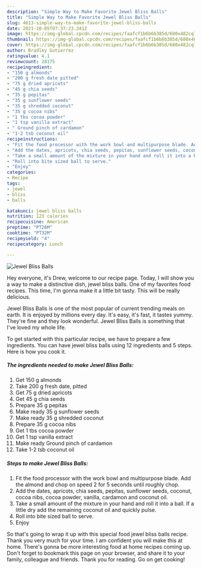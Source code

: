 ```yaml
---
description: "Simple Way to Make Favorite Jewel Bliss Balls"
title: "Simple Way to Make Favorite Jewel Bliss Balls"
slug: 4613-simple-way-to-make-favorite-jewel-bliss-balls
date: 2021-10-05T07:37:23.241Z
image: https://img-global.cpcdn.com/recipes/faafcf1b6b6b385d/680x482cq70/jewel-bliss-balls-recipe-main-photo.jpg
thumbnail: https://img-global.cpcdn.com/recipes/faafcf1b6b6b385d/680x482cq70/jewel-bliss-balls-recipe-main-photo.jpg
cover: https://img-global.cpcdn.com/recipes/faafcf1b6b6b385d/680x482cq70/jewel-bliss-balls-recipe-main-photo.jpg
author: Bradley Gutierrez
ratingvalue: 4.1
reviewcount: 28175
recipeingredient:
- "150 g almonds"
- "200 g fresh date pitted"
- "75 g dried apricots"
- "45 g chia seeds"
- "35 g pepitas"
- "35 g sunflower seeds"
- "35 g shredded coconut"
- "35 g cocoa nibs"
- "1 tbs cocoa powder"
- "1 tsp vanilla extract"
- " Ground pinch of cardamon"
- "1-2 tsb coconut oil"
recipeinstructions:
- "Fit the food processor with the work bowl and multipurpose blade. Add the almond and chop on speed 2 for 5 seconds until roughly chop."
- "Add the dates, apricots, chia seeds, pepitas, sunflower seeds, coconut, cocoa nibs, cocoa powder, vanilla, cardamon and coconut oil."
- "Take a small amount of the mixture in your hand and roll it into a ball. If a little dry add the remaining coconut oil and quickly pulse."
- "Roll into bite sized ball to serve."
- "Enjoy"
categories:
- Recipe
tags:
- jewel
- bliss
- balls

katakunci: jewel bliss balls 
nutrition: 123 calories
recipecuisine: American
preptime: "PT26M"
cooktime: "PT32M"
recipeyield: "4"
recipecategory: Lunch

---
```



![Jewel Bliss Balls](https://img-global.cpcdn.com/recipes/faafcf1b6b6b385d/680x482cq70/jewel-bliss-balls-recipe-main-photo.jpg)

Hey everyone, it's Drew, welcome to our recipe page. Today, I will show you a way to make a distinctive dish, jewel bliss balls. One of my favorites food recipes. This time, I'm gonna make it a little bit tasty. This will be really delicious.

Jewel Bliss Balls is one of the most popular of current trending meals on earth. It is enjoyed by millions every day. It's easy, it's fast, it tastes yummy. They're fine and they look wonderful. Jewel Bliss Balls is something that I've loved my whole life.




To get started with this particular recipe, we have to prepare a few ingredients. You can have jewel bliss balls using 12 ingredients and 5 steps. Here is how you cook it.

<!--inarticleads1-->

##### The ingredients needed to make Jewel Bliss Balls:

1. Get 150 g almonds
1. Take 200 g fresh date, pitted
1. Get 75 g dried apricots
1. Get 45 g chia seeds
1. Prepare 35 g pepitas
1. Make ready 35 g sunflower seeds
1. Make ready 35 g shredded coconut
1. Prepare 35 g cocoa nibs
1. Get 1 tbs cocoa powder
1. Get 1 tsp vanilla extract
1. Make ready  Ground pinch of cardamon
1. Take 1-2 tsb coconut oil




<!--inarticleads2-->

##### Steps to make Jewel Bliss Balls:

1. Fit the food processor with the work bowl and multipurpose blade. Add the almond and chop on speed 2 for 5 seconds until roughly chop.
1. Add the dates, apricots, chia seeds, pepitas, sunflower seeds, coconut, cocoa nibs, cocoa powder, vanilla, cardamon and coconut oil.
1. Take a small amount of the mixture in your hand and roll it into a ball. If a little dry add the remaining coconut oil and quickly pulse.
1. Roll into bite sized ball to serve.
1. Enjoy




So that's going to wrap it up with this special food jewel bliss balls recipe. Thank you very much for your time. I am confident you will make this at home. There's gonna be more interesting food at home recipes coming up. Don't forget to bookmark this page on your browser, and share it to your family, colleague and friends. Thank you for reading. Go on get cooking!
